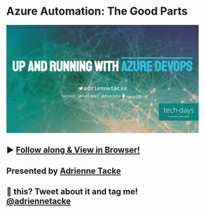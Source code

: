 # Azure Automation: The Good Parts

![Cover slide](./assets/cover.png)
## ▶ [Follow along & View in Browser!](https://adriennetacke.github.io/azure-automation-the-good-parts/)

## Presented by [Adrienne Tacke](https://blog.adrienne.io/speaking)

## 💛 this? Tweet about it and tag me! [@adriennetacke](https://www.twitter.com/AdrienneTacke)